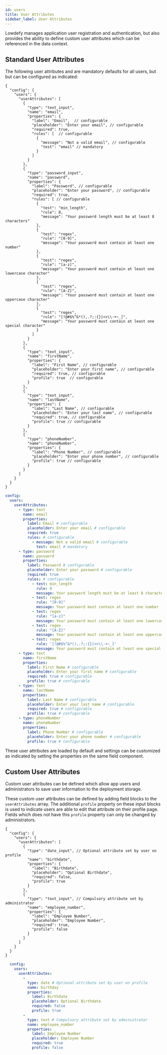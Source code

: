 ```yaml
---
id: users
title: User Attributes
sidebar_label: User Attributes
---
```


Lowdefy manages application user registration and authentication, but also provides the ability to define custom user attributes which can be referenced in the data context.

## Standard User Attributes

The following user attributes and are mandatory defaults for all users, but but can be configured as indicated:
<!--DOCUSAURUS_CODE_TABS-->
<!--JSON-->
```json5
{
  "config": {
    "users": {
      "userAttributes": [
        {
          "type": "text_input",
          "name": "email",
          "properties": {
            "label": "Email",  // configurable
            "placeholder": "Enter your email", // configurable
            "required": true,
            "rules": [  // configurable
              {
                "message": "Not a valid email", // configurable
                "test": "email" // mandatory
              }
            ]
          }
        },
        {
          "type": "password_input",
          "name": "password",
          "properties": {
            "label": "Password", // configurable
            "placeholder": "Enter your password", // configurable
            "required": true,
            "rules": [ // configurable
              {
                "test": "min_length",
                "rule": 8,
                "message": "Your password length must be at least 8 characters"
              },
              {
                "test": "regex",
                "rule": "[0-9]",
                "message": "Your password must contain at least one number"
              },
              {
                "test": "regex",
                "rule": "[a-z]",
                "message": "Your password must contain at least one lowercase character"
              },
              {
                "test": "regex",
                "rule": "[A-Z]",
                "message": "Your password must contain at least one uppercase character"
              },
              {
                "test": "regex",
                "rule": "[!@#$%^&*(),.?;:{}|<>\\-+~_]",
                "message": "Your password must contain at least one special character"
              }
            ]
          }
        },
        {
          "type": "text_input",
          "name": "firstName",
          "properties": {
            "label": "First Name", // configurable
            "placeholder": "Enter your first name", // configurable
            "required": true, // configurable
            "profile": true  // configurable
          }
        },
        {
          "type": "text_input",
          "name": "lastName",
          "properties": {
            "label": "Last Name", // configurable
            "placeholder": "Enter your last name", // configurable
            "required": true, // configurable
            "profile": true // configurable
          }
        },
        {
          "type": "phoneNumber",
          "name": "phoneNumber",
          "properties": {
            "label": "Phone Number", // configurable
            "placeholder": "Enter your phone number", // configurable
            "profile": true // configurable
          }
        }
      ]
    }
  }
}
```
<!--YAML-->
```yaml
config:
  users:
    userAttributes:
      - type: text
        name: email
        properties:
          label: Email # configurable
          placeholder: Enter your email # configurable
          required: true
          rules: # configurable
            - message: Not a valid email # configurable
              test: email # mandatory
      - type: password
        name: password
        properties:
          label: Password # configurable
          placeholder: Enter your password # configurable
          required: true
          rules: # configurable
            - test: min_length
              rule: 8
              message: Your password length must be at least 8 characters
            - test: regex
              rule: "[0-9]"
              message: Your password must contain at least one number
            - test: regex
              rule: "[a-z]"
              message: Your password must contain at least one lowercase character
            - test: regex
              rule: "[A-Z]"
              message: Your password must contain at least one uppercase character
            - test: regex
              rule: '[!@#$%^&*(),.?;:{}|<>\\-+~_]'
              message: Your password must contain at least one special character
      - type: text
        name: firstName
        properties:
          label: First Name # configurable
          placeholder: Enter your first name # configurable
          required: true # configurable
          profile: true # configurable
      - type: text
        name: lastName
        properties:
          label: Last Name # configurable
          placeholder: Enter your last name # configurable
          required: true # configurable
          profile: true # configurable
      - type: phoneNumber
        name: phoneNumber
        properties:
          label: Phone Number # configurable
          placeholder: Enter your phone number # configurable
          profile: true # configurable
```
<!--END_DOCUSAURUS_CODE_TABS-->

These user attributes are loaded by default and settings can be customized as indicated by setting the properties on the same field component.

## Custom User Attributes

Custom user attributes can be defined which allow app users and administrators to save user information to the deployment storage.

These custom user attributes can be defined by adding field blocks to the `userAttributes` array. The additional `profile` property on these input blocks is used to indicate users are able to edit that attribute on their profile page. Fields which does not have this `profile` property can only be changed by administrators.
<!--DOCUSAURUS_CODE_TABS-->
<!--JSON-->
```json5
{
  "config": {
    "users": {
      "userAttributes": [
        {
          "type": "date_input", // Optional attribute set by user on profile
          "name": "birthdate",
          "properties": {
            "label": "Birthdate",
            "placeholder": "Optional Birthdate",
            "required": false,
            "profile": true
          }
        },
        {
          "type": "text_input", // Compulsory attribute set by administrator
          "name": "employee_number",
          "properties": {
            "label": "Employee Number",
            "placeholder": "Employee Number",
            "required": true,
            "profile": false
          }
        }
      ]
    }
  }
}
```
<!--YAML-->
```yaml
  config:
    users:
      userAttributes:
        - 
          type: date # Optional attribute set by user on profile
          name: birthday
          properties:
            label: Birthdate
            placeholder: Optional Birthdate
            required: false
            profile: true
        - 
          type: text # Compulsory attribute set by administrator
          name: employee_number
          properties:
            label: Employee Number
            placeholder: Employee Number
            required: true
            profile: false
```
<!--END_DOCUSAURUS_CODE_TABS-->
